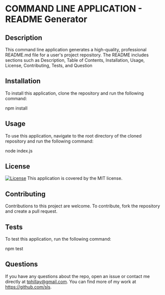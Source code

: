 # COMMAND LINE APPLICATION - README Generator

## Description
This command line application generates a high-quality, professional README.md file for a user's project repository. The README includes sections such as Description, Table of Contents, Installation, Usage, License, Contributing, Tests, and Question

## Installation
To install this application, clone the repository and run the following command:

npm install 

## Usage
To use this application, navigate to the root directory of the cloned repository and run the following command:

node index.js

## License
[![License](https://img.shields.io/badge/License-MIT-blue.svg)](https://opensource.org/licenses/MIT)
This application is covered by the MIT license.

## Contributing
Contributions to this project are welcome. To contribute, fork the repository and create a pull request.

## Tests
To test this application, run the following command:

npm test

## Questions
If you have any questions about the repo, open an issue or contact me directly at tphillay@gmail.com. You can find more of my work at https://github.com/sls.
